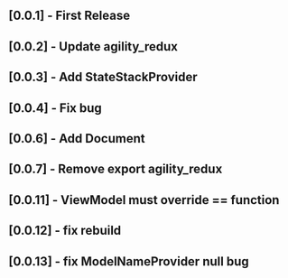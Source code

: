 ## [0.0.1] - First Release

## [0.0.2] - Update agility_redux

## [0.0.3] - Add StateStackProvider

## [0.0.4] - Fix bug

## [0.0.6] - Add Document

## [0.0.7] - Remove export agility_redux

## [0.0.11] - ViewModel must override == function

## [0.0.12] - fix rebuild

## [0.0.13] - fix ModelNameProvider null bug